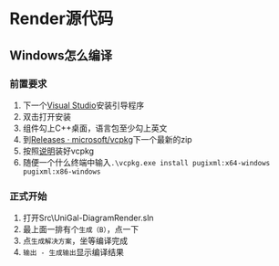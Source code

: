 # Render源代码
## Windows怎么编译
### 前置要求
1. 下一个[Visual Studio](visualstudio.microsoft.com)安装引导程序  
2. 双击打开安装  
3. 组件勾上C++桌面，语言包至少勾上英文  
4. 到[Releases · microsoft/vcpkg](https://github.com/microsoft/vcpkg/releases)下一个最新的zip
5. 按照[说明](https://github.com/microsoft/vcpkg/blob/master/README_zh_CN.md#%E5%BF%AB%E9%80%9F%E5%BC%80%E5%A7%8B-windows)装好vcpkg  
6. 随便一个什么终端中输入`.\vcpkg.exe install pugixml:x64-windows pugixml:x86-windows`

### 正式开始
1. 打开Src\UniGal-DiagramRender.sln
2. 最上面一排有个`生成（B）`，点一下
3. 点`生成解决方案`，坐等编译完成
4. `输出 - 生成输出`显示编译结果
